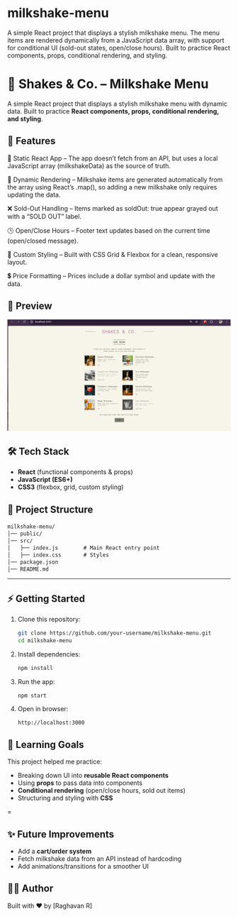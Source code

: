 # milkshake-menu
A simple React project that displays a stylish milkshake menu. The menu items are rendered dynamically from a JavaScript data array, with support for conditional UI (sold-out states, open/close hours). Built to practice React components, props, conditional rendering, and styling.



# 🥤 Shakes & Co. – Milkshake Menu

A simple React project that displays a stylish milkshake menu with dynamic data. Built to practice **React components, props, conditional rendering, and styling**.



## 🚀 Features

🍹 Static React App – The app doesn’t fetch from an API, but uses a local JavaScript array (milkshakeData) as the source of truth.

📝 Dynamic Rendering – Milkshake items are generated automatically from the array using React’s .map(), so adding a new milkshake only requires updating the data.

❌ Sold-Out Handling – Items marked as soldOut: true appear grayed out with a “SOLD OUT” label.

🕒 Open/Close Hours – Footer text updates based on the current time (open/closed message).

🎨 Custom Styling – Built with CSS Grid & Flexbox for a clean, responsive layout.

💲 Price Formatting – Prices include a dollar symbol and update with the data.



## 📸 Preview  

![Milkshake Menu Preview](public/milkshake-menu-page.png)



## 🛠️ Tech Stack

* **React** (functional components & props)
* **JavaScript (ES6+)**
* **CSS3** (flexbox, grid, custom styling)



## 📂 Project Structure

```
milkshake-menu/
│── public/
│── src/
│   ├── index.js        # Main React entry point
│   ├── index.css       # Styles
│── package.json
│── README.md
```

---

## ⚡ Getting Started

1. Clone this repository:

   ```bash
   git clone https://github.com/your-username/milkshake-menu.git
   cd milkshake-menu
   ```

2. Install dependencies:

   ```bash
   npm install
   ```

3. Run the app:

   ```bash
   npm start
   ```

4. Open in browser:

   ```
   http://localhost:3000
   ```



## 📖 Learning Goals

This project helped me practice:

* Breaking down UI into **reusable React components**
* Using **props** to pass data into components
* **Conditional rendering** (open/close hours, sold out items)
* Structuring and styling with **CSS**

=

## ✨ Future Improvements

* Add a **cart/order system**
* Fetch milkshake data from an API instead of hardcoding
* Add animations/transitions for a smoother UI



## 👨‍💻 Author

Built with ❤️ by [Raghavan R]


